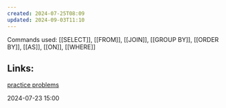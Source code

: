 ```yaml
---
created: 2024-07-25T08:09
updated: 2024-09-03T11:10
---
```

Commands used:
[[SELECT]], [[FROM]], [[JOIN]], [[GROUP BY]], [[ORDER BY]], [[AS]], [[ON]], [[WHERE]]


## Links:
[practice problems](practice-problems.md)

2024-07-23 15:00
